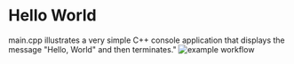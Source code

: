 # Hello World

main.cpp illustrates a very simple C++ console application that displays the message "Hello, World" and then terminates."
![example workflow](https://github.com/AJblu/CICD/actions/workflows/main.yml/badge.svg)
